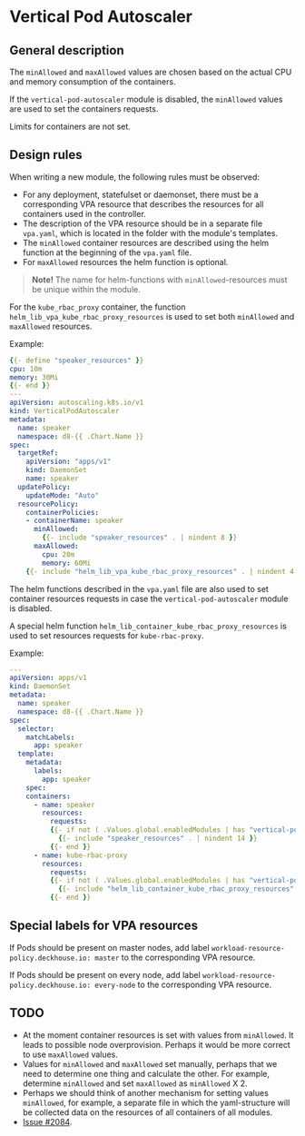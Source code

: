 # Vertical Pod Autoscaler

## General description

The `minAllowed` and `maxAllowed` values are chosen based on the actual CPU and memory consumption of the containers.

If the `vertical-pod-autoscaler` module is disabled, the `minAllowed` values are used to set the containers requests.

Limits for containers are not set.

## Design rules

When writing a new module, the following rules must be observed:

* For any deployment, statefulset or daemonset, there must be a corresponding VPA resource that describes the resources for all containers used in the controller.
* The description of the VPA resource should be in a separate file `vpa.yaml`, which is located in the folder with the module's templates.
* The `minAllowed` container resources are described using the helm function at the beginning of the `vpa.yaml` file.
* For `maxAllowed` resources the helm function is optional.

> **Note!** The name for helm-functions with `minAllowed`-resources must be unique within the module.

For the `kube_rbac_proxy` container, the function `helm_lib_vpa_kube_rbac_proxy_resources` is used to set both `minAllowed` and `maxAllowed` resources.

Example:

```yaml
{{- define "speaker_resources" }}
cpu: 10m
memory: 30Mi
{{- end }}
---
apiVersion: autoscaling.k8s.io/v1
kind: VerticalPodAutoscaler
metadata:
  name: speaker
  namespace: d8-{{ .Chart.Name }}
spec:
  targetRef:
    apiVersion: "apps/v1"
    kind: DaemonSet
    name: speaker
  updatePolicy:
    updateMode: "Auto"
  resourcePolicy:
    containerPolicies:
    - containerName: speaker
      minAllowed:
        {{- include "speaker_resources" . | nindent 8 }}
      maxAllowed:
        cpu: 20m
        memory: 60Mi
    {{- include "helm_lib_vpa_kube_rbac_proxy_resources" . | nindent 4 }}
```

The helm functions described in the `vpa.yaml` file are also used to set container resources requests in case the `vertical-pod-autoscaler` module is disabled.

A special helm function `helm_lib_container_kube_rbac_proxy_resources` is used to set resources requests for `kube-rbac-proxy`.

Example:

```yaml
---
apiVersion: apps/v1
kind: DaemonSet
metadata:
  name: speaker
  namespace: d8-{{ .Chart.Name }}
spec:
  selector:
    matchLabels:
      app: speaker
  template:
    metadata:
      labels:
        app: speaker
    spec: 
    containers:
      - name: speaker
        resources:
          requests:
          {{- if not ( .Values.global.enabledModules | has "vertical-pod-autoscaler-crd") }}
            {{- include "speaker_resources" . | nindent 14 }}
          {{- end }}
      - name: kube-rbac-proxy
        resources:
          requests:
          {{- if not ( .Values.global.enabledModules | has "vertical-pod-autoscaler-crd") }}
            {{- include "helm_lib_container_kube_rbac_proxy_resources" . | nindent 12 }}
          {{- end }}
```

## Special labels for VPA resources

If Pods should be present on master nodes, add label `workload-resource-policy.deckhouse.io: master` to the corresponding VPA resource.

If Pods should be present on every node, add label `workload-resource-policy.deckhouse.io: every-node` to the corresponding VPA resource.

## TODO

* At the moment container resources is set with values from `minAllowed`. It leads to possible node overprovision. Perhaps it would be more correct to use `maxAllowed` values.
* Values for `minAllowed` and `maxAllowed` set manually, perhaps that we need to determine one thing and calculate the other. For example, determine `minAllowed` and set `maxAllowed` as `minAllowed` X 2.
* Perhaps we should think of another mechanism for setting values `minAllowed`, for example, a separate file in which the yaml-structure will be collected data on the resources of all containers of all modules.
* [Issue #2084](https://github.com/deckhouse/deckhouse/issues/2084).

